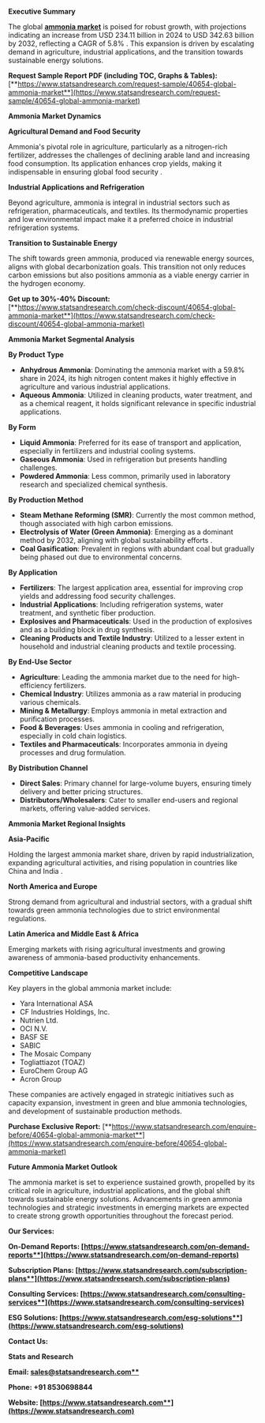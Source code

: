 ﻿**Executive Summary**

The global [**ammonia market**](https://www.statsandresearch.com/report/40654-global-ammonia-market) is poised for robust growth, with projections indicating an increase from USD 234.11 billion in 2024 to USD 342.63 billion by 2032, reflecting a CAGR of 5.8% . This expansion is driven by escalating demand in agriculture, industrial applications, and the transition towards sustainable energy solutions.​



**Request Sample Report PDF (including TOC, Graphs & Tables):** [**https://www.statsandresearch.com/request-sample/40654-global-ammonia-market**](https://www.statsandresearch.com/request-sample/40654-global-ammonia-market)

**Ammonia Market Dynamics**

**Agricultural Demand and Food Security**

Ammonia's pivotal role in agriculture, particularly as a nitrogen-rich fertilizer, addresses the challenges of declining arable land and increasing food consumption. Its application enhances crop yields, making it indispensable in ensuring global food security .​

**Industrial Applications and Refrigeration**

Beyond agriculture, ammonia is integral in industrial sectors such as refrigeration, pharmaceuticals, and textiles. Its thermodynamic properties and low environmental impact make it a preferred choice in industrial refrigeration systems.

**Transition to Sustainable Energy**

The shift towards green ammonia, produced via renewable energy sources, aligns with global decarbonization goals. This transition not only reduces carbon emissions but also positions ammonia as a viable energy carrier in the hydrogen economy.

**Get up to 30%-40% Discount:** [**https://www.statsandresearch.com/check-discount/40654-global-ammonia-market**](https://www.statsandresearch.com/check-discount/40654-global-ammonia-market)

**Ammonia Market Segmental Analysis**

**By Product Type**

- **Anhydrous Ammonia**: Dominating the ammonia market with a 59.8% share in 2024, its high nitrogen content makes it highly effective in agriculture and various industrial applications.
- **Aqueous Ammonia**: Utilized in cleaning products, water treatment, and as a chemical reagent, it holds significant relevance in specific industrial applications.

**By Form**

- **Liquid Ammonia**: Preferred for its ease of transport and application, especially in fertilizers and industrial cooling systems.​
- **Gaseous Ammonia**: Used in refrigeration but presents handling challenges.​
- **Powdered Ammonia**: Less common, primarily used in laboratory research and specialized chemical synthesis.​

**By Production Method**

- **Steam Methane Reforming (SMR)**: Currently the most common method, though associated with high carbon emissions.​
- **Electrolysis of Water (Green Ammonia)**: Emerging as a dominant method by 2032, aligning with global sustainability efforts .​
- **Coal Gasification**: Prevalent in regions with abundant coal but gradually being phased out due to environmental concerns.​

**By Application**

- **Fertilizers**: The largest application area, essential for improving crop yields and addressing food security challenges.​
- **Industrial Applications**: Including refrigeration systems, water treatment, and synthetic fiber production.
- **Explosives and Pharmaceuticals**: Used in the production of explosives and as a building block in drug synthesis.​
- **Cleaning Products and Textile Industry**: Utilized to a lesser extent in household and industrial cleaning products and textile processing.​

**By End-Use Sector**

- **Agriculture**: Leading the ammonia market due to the need for high-efficiency fertilizers.​
- **Chemical Industry**: Utilizes ammonia as a raw material in producing various chemicals.​
- **Mining & Metallurgy**: Employs ammonia in metal extraction and purification processes.​
- **Food & Beverages**: Uses ammonia in cooling and refrigeration, especially in cold chain logistics.​
- **Textiles and Pharmaceuticals**: Incorporates ammonia in dyeing processes and drug formulation.​

**By Distribution Channel**

- **Direct Sales**: Primary channel for large-volume buyers, ensuring timely delivery and better pricing structures.​
- **Distributors/Wholesalers**: Cater to smaller end-users and regional markets, offering value-added services.​

**Ammonia Market Regional Insights**

**Asia-Pacific**

Holding the largest ammonia market share, driven by rapid industrialization, expanding agricultural activities, and rising population in countries like China and India .​

**North America and Europe**

Strong demand from agricultural and industrial sectors, with a gradual shift towards green ammonia technologies due to strict environmental regulations.​

**Latin America and Middle East & Africa**

Emerging markets with rising agricultural investments and growing awareness of ammonia-based productivity enhancements.​

**Competitive Landscape**

Key players in the global ammonia market include:​

- Yara International ASA​
- CF Industries Holdings, Inc.​
- Nutrien Ltd.​
- OCI N.V.​
- BASF SE​
- SABIC​
- The Mosaic Company​
- Togliattiazot (TOAZ)​
- EuroChem Group AG​
- Acron Group​

These companies are actively engaged in strategic initiatives such as capacity expansion, investment in green and blue ammonia technologies, and development of sustainable production methods.

**Purchase Exclusive Report:** [**https://www.statsandresearch.com/enquire-before/40654-global-ammonia-market**](https://www.statsandresearch.com/enquire-before/40654-global-ammonia-market)

**Future Ammonia Market Outlook**

The ammonia market is set to experience sustained growth, propelled by its critical role in agriculture, industrial applications, and the global shift towards sustainable energy solutions. Advancements in green ammonia technologies and strategic investments in emerging markets are expected to create strong growth opportunities throughout the forecast period.

**Our Services:**

**On-Demand Reports: [https://www.statsandresearch.com/on-demand-reports**](https://www.statsandresearch.com/on-demand-reports)**

**Subscription Plans: [https://www.statsandresearch.com/subscription-plans**](https://www.statsandresearch.com/subscription-plans)**

**Consulting Services: [https://www.statsandresearch.com/consulting-services**](https://www.statsandresearch.com/consulting-services)**

**ESG Solutions: [https://www.statsandresearch.com/esg-solutions**](https://www.statsandresearch.com/esg-solutions)**

**Contact Us:**

**Stats and Research**

**Email: [sales@statsandresearch.com**](mailto:sales@statsandresearch.com)**

**Phone: +91 8530698844**

**Website: [https://www.statsandresearch.com**](https://www.statsandresearch.com)**

